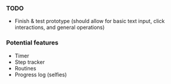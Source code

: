 ### TODO
- Finish & test prototype (should allow for basic text input, click interactions, and general operations)

### Potential features
- Timer
- Step tracker
- Routines
- Progress log (selfies)
